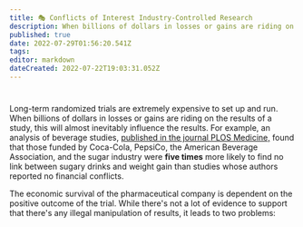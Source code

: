 ```yaml
---
title: 🎭 Conflicts of Interest Industry-Controlled Research
description: When billions of dollars in losses or gains are riding on the results of a study, this will almost inevitably influence the results.
published: true
date: 2022-07-29T01:56:20.541Z
tags: 
editor: markdown
dateCreated: 2022-07-22T19:03:31.052Z
---
```


# 

Long-term randomized trials are extremely expensive to set up and run. When billions of dollars in losses or gains are riding on the results of a study, this will almost inevitably influence the results. For example, an analysis of beverage studies, [published in the journal PLOS Medicine,](https://web.archive.org/web/20211207021133/https://journals.plos.org/plosmedicine/article?id=10.1371/journal.pmed.1001578#s3) found that those funded by Coca-Cola, PepsiCo, the American Beverage Association, and the sugar industry were **five times** more likely to find no link between sugary drinks and weight gain than studies whose authors reported no financial conflicts.

The economic survival of the pharmaceutical company is dependent on the positive outcome of the trial. While there's not a lot of evidence to support that there's any illegal manipulation of results, it leads to two problems:
